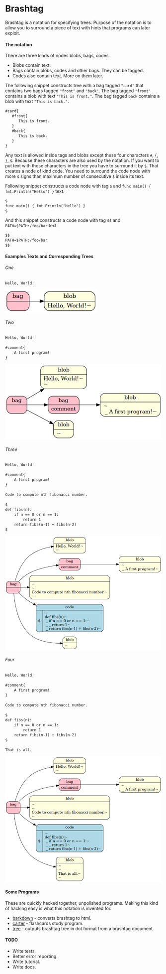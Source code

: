 # Brashtag

Brashtag is a notation for specifying trees. Purpose of the notation is to allow you to 
surround a piece of text with hints that programs can later exploit.

#### The notation
There are three kinds of nodes blobs, bags, codes.

- Blobs contain text. 
- Bags contain blobs, codes and other bags. They can be tagged.
- Codes also contain text. More on them later.

The following snippet constructs tree with a bag tagged `"card"` that contains 
two bags tagged `"front"` and `"back"`. The bag tagged `"front"` contains a blob 
with text `"This is front."`. The bag tagged `back` contains a blob with text 
`"This is back."`.

```
#card{
   #front{
      This is front.
   } 
   #back{
      This is back.
   }
}
``` 

Any text is allowed inside tags and blobs except these four characters `#`, `{`, `}`, `$`. 
Because these characters are also used by the notation. If you want to 
put text with those characters in the tree you have to surround it by `$`. That creates 
a node of kind code. You need to surround the code node with more `$` signs than maximum
number of consecutive `$` inside its text. 

Following snippet constructs a code node with tag `$` and `func main() { fmt.Println("Hello") }` text.

```
$
func main() { fmt.Println("Hello") }
$
```

And this snippet constructs a code node with tag `$$` and `PATH=$PATH:/foo/bar` text.
```
$$
PATH=$PATH:/foo/bar
$$
```

#### Examples Texts and Corresponding Trees 

###### One
```
Hello, World!
```
![](./examples/a.png)



###### Two
```
Hello, World!

#comment{
    A first program!
}
```
![](./examples/b.png)

###### Three
```
Hello, World!

#comment{
    A first program!
}

Code to compute nth fibonacci number.

$
def fibs(n):
    if n == 0 or n == 1:
        return 1
    return fibs(n-1) + fibs(n-2)
$
```
![](./examples/c.png)

###### Four
```
Hello, World!

#comment{
    A first program!
}

Code to compute nth fibonacci number.

$
def fibs(n):
    if n == 0 or n == 1:
        return 1
    return fibs(n-1) + fibs(n-2)
$

That is all.
```

![](./examples/d.png)

#### Some Programs

These are quickly hacked together, unpolished programs. 
Making this kind of hacking easy is what this notation is invented for. 

- [barkdown](/cmd/barkdown) - converts brashtag to html. 
- [carter](/cmd/carter) - flashcards study program. 
- [tree](/cmd/todot) - outputs brashtag tree in dot format from a brashtag document.


#### TODO
- Write tests. 
- Better error reporting. 
- Write tutorial. 
- Write docs.